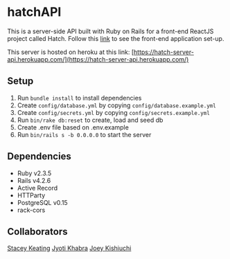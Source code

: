 # hatchAPI
This is a server-side API built with Ruby on Rails for a front-end ReactJS project called Hatch. 
Follow this [link](https://github.com/joeykishiuchi/hatch) to see the front-end application set-up.

This server is hosted on heroku at this link:
[https://hatch-server-api.herokuapp.com/](https://hatch-server-api.herokuapp.com/)

## Setup

1. Run `bundle install` to install dependencies
2. Create `config/database.yml` by copying `config/database.example.yml`
3. Create `config/secrets.yml` by copying `config/secrets.example.yml`
4. Run `bin/rake db:reset` to create, load and seed db
5. Create .env file based on .env.example
8. Run `bin/rails s -b 0.0.0.0` to start the server

## Dependencies

- Ruby v2.3.5
- Rails v4.2.6
- Active Record
- HTTParty
- PostgreSQL v0.15
- rack-cors

## Collaborators
[Stacey Keating](https://github.com/staceykeating/)
[Jyoti Khabra](https://github.com/jyotikhabra)
[Joey Kishiuchi](https://github.com/joeykishiuchi)